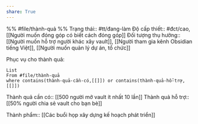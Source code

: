 ```yaml
---
share: True
---
```

%%
#file/thành-quả
%%
Trạng thái:: #tt/đang-làm
Độ cấp thiết:: #đct/cao, [[Người muốn đóng góp có biết cách đóng góp]]
Đối tượng thụ hưởng:: [[Người muốn hỗ trợ người khác xây vault]], [[Người tham gia kênh Obsidian tiếng Việt]], [[Người muốn quản lý dự án, tổ chức]]

Phục vụ cho thành quả:
```dataview
List 
From #file/thành-quả 
where contains(thành-quả-cần-có,[[]]) or contains(thành-quả-hỗ-trợ,[[]]) 
```
Thành quả cần có:: [[500 người mở vault ít nhất 10 lần]]
Thành quả hỗ trợ:: [[50% người chia sẻ vault cho bạn bè]]


Thành phẩm:: [[Các buổi họp xây dựng kế hoạch phát triển]]
